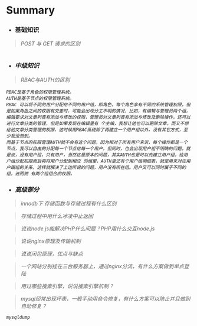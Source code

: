 # Summary

* ### 基础知识<i id="basic" />

> POST 与 GET 请求的区别

```

```

> 

* ### 中级知识<i id="middle" />

> RBAC与AUTH的区别
```
RBAC是基于角色的权限管理系统。
AUTH是基于节点的权限管理系统。
RBAC 可以将不同的用户分配给不同的用户组，即角色，每个角色享有不同的系统管理权限，但是如果角色之间的权限有交差时，可能会出现分工不明的情况，比如，有编辑与管理员两个组，编辑要求对文章列表有添加与修改的权限，管理员对文章列表有添加与修改及删除操作，还可以进行文章分类的管理，但是如果发现在编辑里有 个主编，我想让他也可以删除文章，而又不想给他文章分类管理的权限，这时候用RBAC系统除了再建立一个用户组以外，没有其它方式，至少我没想到。
而基于节点的权限管理AUTH就不会有这个问题，因为相对于所有用户来说，每个操作都是一个节点，我可以自由的分配每一个节点给每一个用户，但同时，也会出现用户组不明确的问题，就是说，没有用户组，只有用户，当然这是原本的问题，其实AUTH也是可以先建立用户组，给用户组分配权限而后再将用户分配到相应 的组里，AUTH里还有个用户组明细表，就是用来对应用户跟组的关系，这样就解决了上边所说的问题，用户没有所在组。用户又可以同时属于不同的组，进而拥 有两个组组合的权限。
```

* ### 高级部分 <i id="hight" />

> innodb下 存储函数与存储过程有什么区别

> 存储过程中用什么冰凌中止返回

> 说说node.js能解决PHP什么问题？PHP用什么交互node.js

> 说说nginx原理及传输机制

> 说说闭包原理，优点与缺点

> 一个网站分别挂在三台服务器上，通过nginx分流，有什么方案做到单点登陆

> 用过哪些搜索引擎，说说搜索引擎机制？

> mysql经常出现坏表，一般手动用命令修复，有什么方案可以防止并且做到自动修复？
```
mysqldump
```


